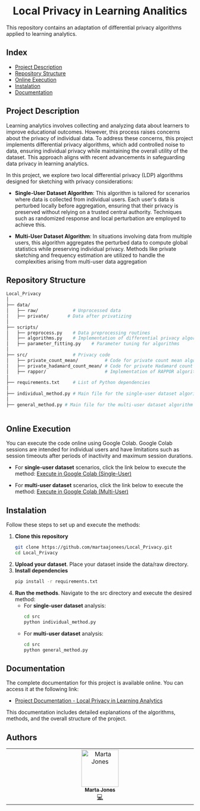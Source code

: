 <h1 align="center"> Local Privacy in Learning Analitics </h1>

This repository contains an adaptation of differential privacy algorithms applied to learning analytics.
## Index
* [Project Description](#project-description)
* [Repository Structure](#repository-structure)
* [Online Execution](#online-execution)
* [Instalation](#instalation)
* [Documentation](#documentation)

## Project Description
Learning analytics involves collecting and analyzing data about learners to improve educational outcomes. However, this process raises concerns about the privacy of individual data. To address these concerns, this project implements differential privacy algorithms, which add controlled noise to data, ensuring individual privacy while maintaining the overall utility of the dataset. This approach aligns with recent advancements in safeguarding data privacy in learning analytics. 

In this project, we explore two local differential privacy (LDP) algorithms designed for sketching with privacy considerations:

* **Single-User Dataset Algorithm**: This algorithm is tailored for scenarios where data is collected from individual users. Each user's data is perturbed locally before aggregation, ensuring that their privacy is preserved without relying on a trusted central authority. Techniques such as randomized response and local perturbation are employed to achieve this. 

* **Multi-User Dataset Algorithm**: In situations involving data from multiple users, this algorithm aggregates the perturbed data to compute global statistics while preserving individual privacy. Methods like private sketching and frequency estimation are utilized to handle the complexities arising from multi-user data aggregation

## Repository Structure
```sh
Local_Privacy
│
├── data/                
│   ├── raw/             # Unprocessed data
│   ├── private/       # Data after privatizing
│
├── scripts/             
│   ├── preprocess.py    # Data preprocessing routines
│   ├── algorithms.py    # Implementation of differential privacy algorithms
│   ├── parameter_fitting.py    # Parameter tuning for algorithms
│
├── src/                 # Privacy code
│   ├── private_count_mean/          # Code for private count mean algorithms
│   ├── private_hadamard_count_mean/ # Code for private Hadamard count mean algorithms
│   ├── rappor/                      # Implementation of RAPPOR algorithm
│
├── requirements.txt     # List of Python dependencies
│
├── individual_method.py # Main file for the single-user dataset algorithm
│
├── general_method.py # Main file for the multi-user dataset algorithm
   
```
## Online Execution
You can execute the code online using Google Colab. Google Colab sessions are intended for individual users and have limitations such as session timeouts after periods of inactivity and maximum session durations. 

- For **single-user dataset** scenarios, click the link below to execute the method: [Execute in Google Colab (Single-User)](https://colab.research.google.com/drive/1dY1OSfRECHFBFYaX_5ToZy-KynjT_0z0?usp=sharing)

- For **multi-user dataset** scenarios, click the link below to execute the method: [Execute in Google Colab (Multi-User)](https://colab.research.google.com/drive/1zenZ2uTNYVNylNJ7ztIj5x_cIQVXP4HV?usp=sharing)
## Instalation

Follow these steps to set up and execute the methods:
1. **Clone this repository**
   ```sh
   git clone https://github.com/martaajonees/Local_Privacy.git
   cd Local_Privacy
   ```
2. **Upload your dataset**. Place your dataset inside the data/raw directory.
3. **Install dependencies**
   ```sh
   pip install -r requirements.txt
   ```
5. **Run the methods**. Navigate to the src directory and execute the desired method:
   * For **single-user dataset** analysis:
     ```sh
     cd src
     python individual_method.py
     ```
    * For **multi-user dataset** analysis:
       ```sh
       cd src
       python general_method.py
       ```
## Documentation
The complete documentation for this project is available online. You can access it at the following link:
- [Project Documentation - Local Privacy in Learning Analytics](https://martaajonees.github.io/Local_Privacy/)

This documentation includes detailed explanations of the algorithms, methods, and the overall structure of the project.

## Authors
<!-- prettier-ignore-start -->
<!-- markdownlint-disable -->
<table>
  <tbody>
    <tr>
      <td align="center" valign="top" width="14.28%"><a href="https://github.com/martaajonees"><img src="https://avatars.githubusercontent.com/u/100365874?v=4?s=100" width="100px;" alt="Marta Jones"/><br /><sub><b>Marta Jones</b></sub></a><br /><a href="https://github.com/martaajonees/dss2023-2024-FastPark/commits?author=martaajonees" title="Code">💻</a></td>
    </tr>
  </tbody>
</table>

<!-- markdownlint-restore -->
<!-- prettier-ignore-end -->

<!-- ALL-CONTRIBUTORS-LIST:END -->

